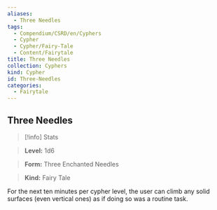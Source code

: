 ```yaml
---
aliases:
  - Three Needles
tags:
  - Compendium/CSRD/en/Cyphers
  - Cypher
  - Cypher/Fairy-Tale
  - Content/Fairytale
title: Three Needles
collection: Cyphers
kind: Cypher
id: Three-Needles
categories:
  - Fairytale
---
```

## Three Needles    
>[!info] Stats    
> **Level:** 1d6    
> **Form:** Three Enchanted Needles    
> **Kind:** Fairy Tale  
    
For the next ten minutes per cypher level, the user can climb any solid surfaces (even vertical ones) as if doing so was a routine task.
